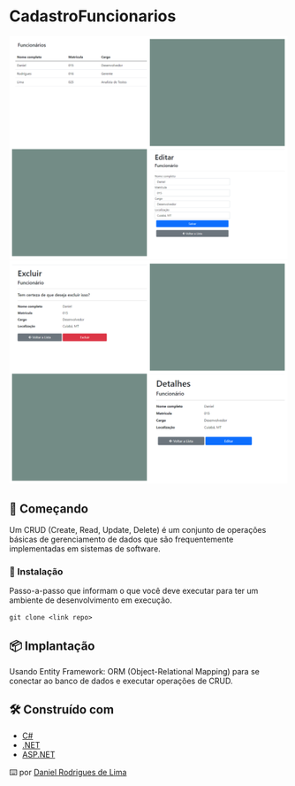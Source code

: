 # CadastroFuncionarios
![CadastroFuncionarios](Telas/2.png)
![CadastroFuncionarios](Telas/1.png)

## 🚀 Começando

Um CRUD (Create, Read, Update, Delete) é um conjunto de operações básicas de 
gerenciamento de dados que são frequentemente implementadas em sistemas de software.

### 🔧 Instalação

Passo-a-passo que informam o que você deve executar para ter um ambiente de desenvolvimento em execução.

```
git clone <link repo>
```

## 📦 Implantação

Usando Entity Framework: ORM (Object-Relational Mapping) para se conectar ao banco de dados e executar operações de CRUD.

## 🛠️ Construído com

* [C#](http://www.dropwizard.io/1.0.2/docs/)
* [.NET](https://maven.apache.org/)
* [ASP.NET](https://rometools.github.io/rome/)

⌨️ por [Daniel Rodrigues de Lima](https://github.com/daniellimar/) 